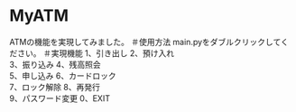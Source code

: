# MyATM
ATMの機能を実現してみました。
＃使用方法
main.pyをダブルクリックしてください。
＃実現機能
1、引き出し             2、預け入れ             
3、振り込み             4、残高照会             
5、申し込み             6、カードロック         
7、ロック解除           8、再発行               
9、パスワード変更       0、EXIT
